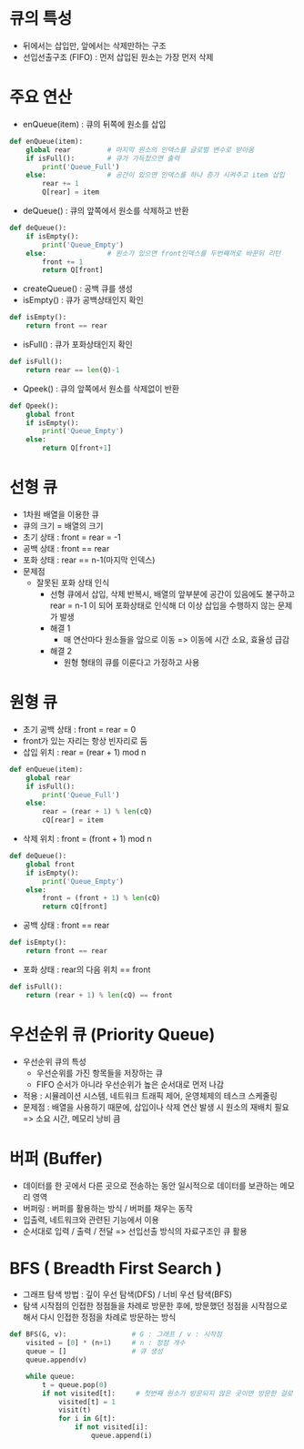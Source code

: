 # 큐의 특성
* 뒤에서는 삽입만, 앞에서는 삭제만하는 구조
* 선입선출구조 (FIFO) : 먼저 삽입된 원소는 가장 먼저 삭제

# 주요 연산
* enQueue(item) : 큐의 뒤쪽에 원소를 삽입
```python
def enQueue(item):
    global rear         # 마지막 원소의 인덱스를 글로벌 변수로 받아옴
    if isFull():        # 큐가 가득찼으면 출력
        print('Queue_Full')
    else:               # 공간이 있으면 인덱스를 하나 증가 시켜주고 item 삽입
        rear += 1
        Q[rear] = item
```
* deQueue() : 큐의 앞쪽에서 원소를 삭제하고 반환
```python
def deQueue():        
    if isEmpty():
        print('Queue_Empty')
    else:               # 원소가 있으면 front인덱스를 두번째꺼로 바꾼뒤 리턴
        front += 1
        return Q[front]
```
* createQueue() : 공백 큐를 생성
* isEmpty() : 큐가 공백상태인지 확인
```python
def isEmpty():
    return front == rear   
```
* isFull() : 큐가 포화상태인지 확인
```python
def isFull():
    return rear == len(Q)-1   
```
* Qpeek() : 큐의 앞쪽에서 원소를 삭제없이 반환
```python 
def Qpeek():
    global front
    if isEmpty():
        print('Queue_Empty')
    else:
        return Q[front+1]
```

# 선형 큐
* 1차원 배열을 이용한 큐 
* 큐의 크기 = 배열의 크기
* 초기 상태 : front = rear = -1
* 공백 상태 : front == rear
* 포화 상태 : rear == n-1(마지막 인덱스)
* 문제점
  * 잘못된 포화 상태 인식
    * 선형 큐에서 삽입, 삭제 반복시, 배열의 앞부분에 공간이 있음에도 불구하고 rear = n-1 이 되어 포화상태로 인식해 더 이상 삽입을 수행하지 않는 문제가 발생
    * 해결 1
      * 매 연산마다 원소들을 앞으로 이동 => 이동에 시간 소요, 효율성 급감
    * 해결 2
      * 원형 형태의 큐를 이룬다고 가정하고 사용

# 원형 큐
* 초기 공백 상태 : front = rear = 0
* front가 있는 자리는 항상 빈자리로 둠
* 삽입 위치 : rear = (rear + 1) mod n
```python
def enQueue(item):
    global rear
    if isFull():
        print('Queue_Full')
    else:
        rear = (rear + 1) % len(cQ)
        cQ[rear] = item
```
* 삭제 위치 : front = (front + 1) mod n
```python
def deQueue():
    global front
    if isEmpty():
        print('Queue_Empty')
    else:
        front = (front + 1) % len(cQ)
        return cQ[front]
```
* 공백 상태 : front == rear
``` python
def isEmpty():
    return front == rear
```
* 포화 상태 : rear의 다음 위치 == front
```python
def isFull():
    return (rear + 1) % len(cQ) == front
```

# 우선순위 큐 (Priority Queue)
* 우선순위 큐의 특성
  * 우선순위를 가진 항목들을 저장하는 큐
  * FIFO 순서가 아니라 우선순위가 높은 순서대로 먼저 나감
* 적용 : 시뮬레이션 시스템, 네트워크 트래픽 제어, 운영체제의 테스크 스케줄링
* 문제점 : 배열을 사용하기 때문에, 삽입이나 삭제 연산 발생 시 원소의 재배치 필요 => 소요 시간, 메모리 낭비 큼

# 버퍼 (Buffer)
* 데이터를 한 곳에서 다른 곳으로 전송하는 동안 일시적으로 데이터를 보관하는 메모리 영역
* 버퍼링 : 버퍼를 활용하는 방식 / 버퍼를 채우는 동작
* 입출력, 네트워크와 관련된 기능에서 이용
* 순서대로 입력 / 출력 / 전달 => 선입선출 방식의 자료구조인 큐 활용


# BFS ( Breadth First Search )
* 그래프 탐색 방법 : 깊이 우선 탐색(DFS) / 너비 우선 탐색(BFS)
* 탐색 시작점의 인접한 정점들을 차례로 방문한 후에, 방문했던 정점을 시작점으로 해서 다시 인접한 정점을 차례로 방문하는 방식

```python
def BFS(G, v):                # G : 그래프 / v : 시작점
    visited = [0] * (n+1)     # n : 정점 개수
    queue = []                # 큐 생성
    queue.append(v)

    while queue:
        t = queue.pop(0)
        if not visited[t]:     # 첫번째 원소가 방문되지 않은 곳이면 방문한 걸로 표시
            visited[t] = 1
            visit(t)
            for i in G[t]:
                if not visited[i]:
                    queue.append(i)
```
